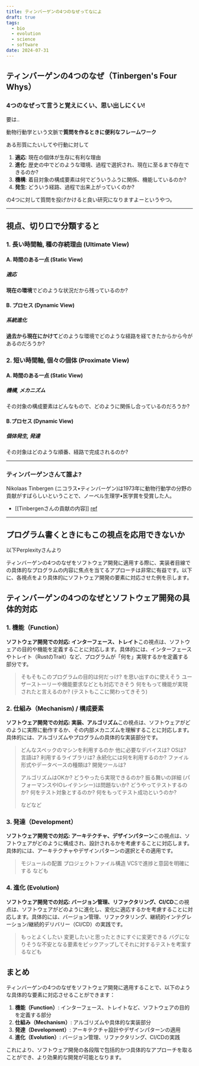 ```yaml
---
title: ティンバーゲンの4つのなぜってなによ
draft: true
tags:
  - bio
  - evolution
  - science
  - software
date: 2024-07-31
---
```


## **ティンバーゲンの4つのなぜ**（Tinbergen's Four Whys）

### 4つのなぜって言うと覚えにくい、思い出しにくい!

要は..

動物行動学という文脈で**質問を作るときに便利なフレームワーク**

ある形質にたいしてや行動に対して

1. **適応**: 現在の個体が生存に有利な理由
2. **進化**: 歴史の中でどのような環境、過程で選択され、現在に至るまで存在できるのか?
3. **機構**: 着目対象の構成要素は何でどういうふうに関係、機能しているのか?
4. **発生**: どういう経路、過程で出来上がっていくのか?

の4つに対して質問を投げかけると良い研究になりますよーというやつ。

---

## 視点、切り口で分類すると

### 1. 長い時間軸, 種の存続理由 (Ultimate View)

#### A. 時間のある一点 (Static View)

##### 適応

**現在の環境**でどのような状況だから残っているのか?

#### B. プロセス (Dynamic View)

##### 系統進化

**過去から現在にかけて**どのような環境でどのような経路を経てきたからから今があるのだろうか?

### 2. 短い時間軸, 個々の個体 (Proximate View)

#### A. 時間のある一点 (Static View)

##### 機構, メカニズム

その対象の構成要素はどんなもので、どのように関係し合っているのだろうか?

#### B.プロセス (Dynamic View)

##### 個体発生, 発達

その対象はどのような順番、経路で完成されるのか?

---

### ティンバーゲンさんて誰よ?

Nikolaas Tinbergen (ニコラス•ティンバーゲン)は1973年に動物行動学の分野の貢献がすばらしいということで、ノーベル生理学•医学賞を受賞した人。

- [[Tinbergenさんの貢献の内容]] [ref](https://pubmed.ncbi.nlm.nih.gov/17832462/)

---

## プログラム書くときにもこの視点を応用できないか

以下Perplexityさんより

ティンバーゲンの4つのなぜをソフトウェア開発に適用する際に、実装者目線での具体的なプログラムの内容に焦点を当てるアプローチは非常に有益です。以下に、各視点をより具体的にソフトウェア開発の要素に対応させた例を示します。

## ティンバーゲンの4つのなぜとソフトウェア開発の具体的対応

### 1. 機能（Function）

**ソフトウェア開発での対応: インターフェース、トレイト**この視点は、ソフトウェアの目的や機能を定義することに対応します。具体的には、インターフェースやトレイト（RustのTrait）など、プログラムが「何を」実現するかを定義する部分です。

> そもそもこのプログラムの目的は何だっけ? を思い出すのに使えそう
> ユーザーストーリーや機能要求などとも対応できそう
> 何をもって機能が実現されたと言えるのか? (テストもここに関わってきそう)

### 2. 仕組み（Mechanism) / 構成要素

**ソフトウェア開発での対応: 実装、アルゴリズム**この視点は、ソフトウェアがどのように実際に動作するか、その内部メカニズムを理解することに対応します。具体的には、アルゴリズムやプログラムの具体的な実装部分です。

> どんなスペックのマシンを利用するのか
> 他に必要なデバイスは?
> OSは?
> 言語は?
> 利用するライブラリは?
> 永続化には何を利用するのか? ファイル形式やデータベースの種類は?
> 開発ツールは?
>
> アルゴリズムはOKか? どうやったら実現できるのか?
> 振る舞いの詳細 (パフォーマンスやIOレイテンシー)は問題ないか?
> どうやってテストするのか?
> 何をテスト対象とするのか?
> 何をもってテスト成功というのか?
>
> などなど

### 3. 発達（Development）

**ソフトウェア開発での対応: アーキテクチャ、デザインパターン**この視点は、ソフトウェアがどのように構成され、設計されるかを考慮することに対応します。具体的には、アーキテクチャやデザインパターンの選択とその適用です。

> モジュールの配置
> プロジェクトファイル構造
> VCSで進捗と意図を明確にする
> なども

### 4. 進化 (Evolution)

**ソフトウェア開発での対応: バージョン管理、リファクタリング、CI/CD**この視点は、ソフトウェアがどのように進化し、変化に適応するかを考慮することに対応します。具体的には、バージョン管理、リファクタリング、継続的インテグレーション/継続的デリバリー（CI/CD）の実践です。

> もっとよくしたい
> 変更したいと思ったときにすぐに変更できる
> バグになりそうな不安となる要素をピックアップしてそれに対するテストを考案するなども

## まとめ

ティンバーゲンの4つのなぜをソフトウェア開発に適用することで、以下のような具体的な要素に対応させることができます：

1. **機能（Function）**: インターフェース、トレイトなど、ソフトウェアの目的を定義する部分
2. **仕組み（Mechanism）**: アルゴリズムや具体的な実装部分
3. **発達（Development）**: アーキテクチャ設計やデザインパターンの適用
4. **進化（Evolution）**: バージョン管理、リファクタリング、CI/CDの実践

これにより、ソフトウェア開発の各段階で包括的かつ具体的なアプローチを取ることができ、より効果的な開発が可能となります。
